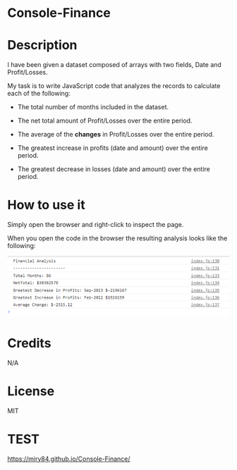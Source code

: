 # Console-Finance

# Description 

I have been given a dataset composed of arrays with two fields, Date and Profit/Losses.

My task is to write JavaScript code that analyzes the records to calculate each of the following:

* The total number of months included in the dataset.

* The net total amount of Profit/Losses over the entire period.

* The average of the **changes** in Profit/Losses over the entire period.

* The greatest increase in profits (date and amount) over the entire period.

* The greatest decrease in losses (date and amount) over the entire period.


# How to use it

Simply open the browser and right-click to inspect the page. 

When you open the code in the browser the resulting analysis looks like the following:


![](./assets/images/Financial%20analysis.png)


# Credits

N/A

# License

MIT

# TEST
https://miry84.github.io/Console-Finance/

